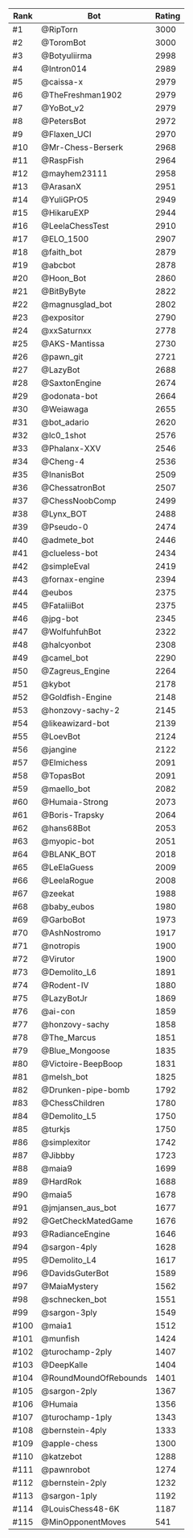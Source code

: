 Rank|Bot|Rating
---|---|---
#1|@RipTorn|3000
#2|@ToromBot|3000
#3|@Botyuliirma|2998
#4|@Intron014|2989
#5|@caissa-x|2979
#6|@TheFreshman1902|2979
#7|@YoBot_v2|2979
#8|@PetersBot|2972
#9|@Flaxen_UCI|2970
#10|@Mr-Chess-Berserk|2968
#11|@RaspFish|2964
#12|@mayhem23111|2958
#13|@ArasanX|2951
#14|@YuliGPrO5|2949
#15|@HikaruEXP|2944
#16|@LeelaChessTest|2910
#17|@ELO_1500|2907
#18|@faith_bot|2879
#19|@abcbot|2878
#20|@Hoon_Bot|2860
#21|@BitByByte|2822
#22|@magnusglad_bot|2802
#23|@expositor|2790
#24|@xxSaturnxx|2778
#25|@AKS-Mantissa|2730
#26|@pawn_git|2721
#27|@LazyBot|2688
#28|@SaxtonEngine|2674
#29|@odonata-bot|2664
#30|@Weiawaga|2655
#31|@bot_adario|2620
#32|@lc0_1shot|2576
#33|@Phalanx-XXV|2546
#34|@Cheng-4|2536
#35|@InanisBot|2509
#36|@ChessatronBot|2507
#37|@ChessNoobComp|2499
#38|@Lynx_BOT|2488
#39|@Pseudo-0|2474
#40|@admete_bot|2446
#41|@clueless-bot|2434
#42|@simpleEval|2419
#43|@fornax-engine|2394
#44|@eubos|2375
#45|@FataliiBot|2375
#46|@jpg-bot|2345
#47|@WolfuhfuhBot|2322
#48|@halcyonbot|2308
#49|@camel_bot|2290
#50|@Zagreus_Engine|2264
#51|@kybot|2178
#52|@Goldfish-Engine|2148
#53|@honzovy-sachy-2|2145
#54|@likeawizard-bot|2139
#55|@LoevBot|2124
#56|@jangine|2122
#57|@Elmichess|2091
#58|@TopasBot|2091
#59|@maello_bot|2082
#60|@Humaia-Strong|2073
#61|@Boris-Trapsky|2064
#62|@hans68Bot|2053
#63|@myopic-bot|2051
#64|@BLANK_BOT|2018
#65|@LeElaGuess|2009
#66|@LeelaRogue|2008
#67|@zeekat|1988
#68|@baby_eubos|1980
#69|@GarboBot|1973
#70|@AshNostromo|1917
#71|@notropis|1900
#72|@Virutor|1900
#73|@Demolito_L6|1891
#74|@Rodent-IV|1880
#75|@LazyBotJr|1869
#76|@ai-con|1859
#77|@honzovy-sachy|1858
#78|@The_Marcus|1851
#79|@Blue_Mongoose|1835
#80|@Victoire-BeepBoop|1831
#81|@melsh_bot|1825
#82|@Drunken-pipe-bomb|1792
#83|@ChessChildren|1780
#84|@Demolito_L5|1750
#85|@turkjs|1750
#86|@simplexitor|1742
#87|@Jibbby|1723
#88|@maia9|1699
#89|@HardRok|1688
#90|@maia5|1678
#91|@jmjansen_aus_bot|1677
#92|@GetCheckMatedGame|1676
#93|@RadianceEngine|1646
#94|@sargon-4ply|1628
#95|@Demolito_L4|1617
#96|@DavidsGuterBot|1589
#97|@MaiaMystery|1562
#98|@schnecken_bot|1551
#99|@sargon-3ply|1549
#100|@maia1|1512
#101|@munfish|1424
#102|@turochamp-2ply|1407
#103|@DeepKalle|1404
#104|@RoundMoundOfRebounds|1401
#105|@sargon-2ply|1367
#106|@Humaia|1356
#107|@turochamp-1ply|1343
#108|@bernstein-4ply|1333
#109|@apple-chess|1300
#110|@katzebot|1288
#111|@pawnrobot|1274
#112|@bernstein-2ply|1232
#113|@sargon-1ply|1192
#114|@LouisChess48-6K|1187
#115|@MinOpponentMoves|541
